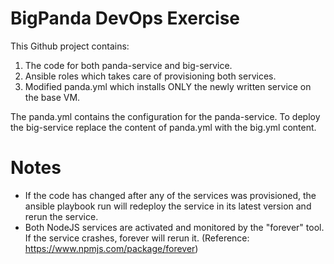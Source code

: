 # BigPanda DevOps Exercise

This Github project contains:

1. The code for both panda-service and big-service.
2. Ansible roles which takes care of provisioning both services.
3. Modified panda.yml which installs ONLY the newly written service on the base VM.


The panda.yml contains the configuration for the panda-service.
To deploy the big-service replace the content of panda.yml with the big.yml content.

Notes
=====

- If the code has changed after any of the services was provisioned, the ansible playbook run will redeploy the service in its latest version and rerun the service.
- Both NodeJS services are activated and monitored by the "forever" tool. If the service crashes, forever will rerun it. (Reference: https://www.npmjs.com/package/forever)
